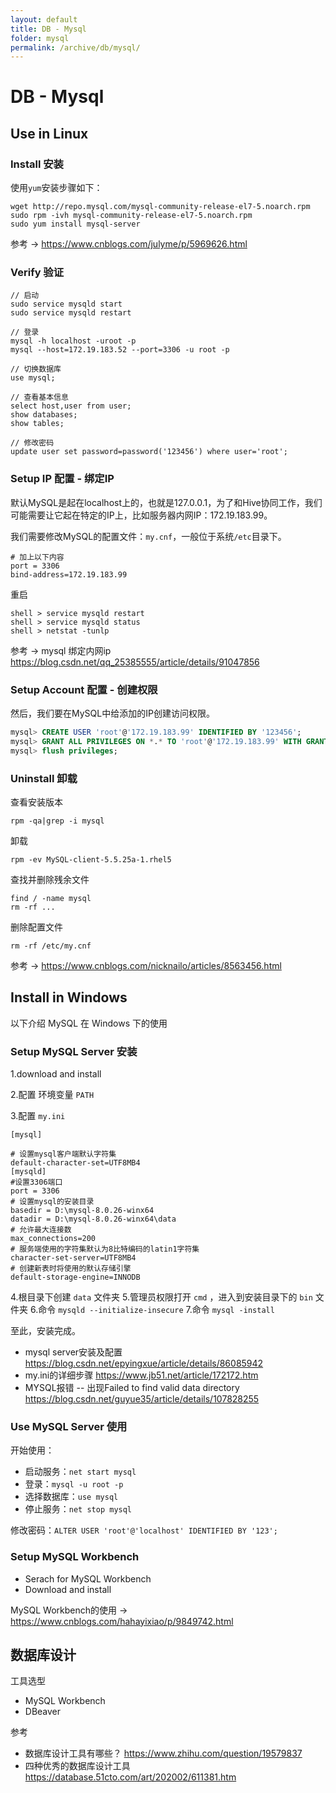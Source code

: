 ```yaml
---
layout: default
title: DB - Mysql
folder: mysql
permalink: /archive/db/mysql/
---
```


# DB - Mysql
## Use in Linux

### Install 安装

使用`yum`安装步骤如下：

~~~ shell
wget http://repo.mysql.com/mysql-community-release-el7-5.noarch.rpm
sudo rpm -ivh mysql-community-release-el7-5.noarch.rpm
sudo yum install mysql-server
~~~

参考 -> <https://www.cnblogs.com/julyme/p/5969626.html>

### Verify 验证

~~~ shell
// 启动
sudo service mysqld start
sudo service mysqld restart

// 登录
mysql -h localhost -uroot -p
mysql --host=172.19.183.52 --port=3306 -u root -p

// 切换数据库
use mysql;

// 查看基本信息
select host,user from user;
show databases;
show tables;

// 修改密码
update user set password=password('123456') where user='root';
~~~

### Setup IP 配置 - 绑定IP

默认MySQL是起在localhost上的，也就是127.0.0.1，为了和Hive协同工作，我们可能需要让它起在特定的IP上，比如服务器内网IP：172.19.183.99。

我们需要修改MySQL的配置文件：`my.cnf`，一般位于系统`/etc`目录下。

~~~ properties
# 加上以下内容
port = 3306
bind-address=172.19.183.99
~~~

重启

~~~ shell
shell > service mysqld restart
shell > service mysqld status
shell > netstat -tunlp
~~~

参考 -> mysql 绑定内网ip <https://blog.csdn.net/qq_25385555/article/details/91047856>

### Setup Account 配置 - 创建权限

然后，我们要在MySQL中给添加的IP创建访问权限。

~~~ sql
mysql> CREATE USER 'root'@'172.19.183.99' IDENTIFIED BY '123456';
mysql> GRANT ALL PRIVILEGES ON *.* TO 'root'@'172.19.183.99' WITH GRANT OPTION;
mysql> flush privileges;
~~~

### Uninstall 卸载

查看安装版本

~~~ shell
rpm -qa|grep -i mysql
~~~

卸载

~~~ shell
rpm -ev MySQL-client-5.5.25a-1.rhel5 
~~~

查找并删除残余文件

~~~ shell
find / -name mysql
rm -rf ...
~~~

删除配置文件

~~~ shell
rm -rf /etc/my.cnf
~~~

参考 -> https://www.cnblogs.com/nicknailo/articles/8563456.html

## Install in Windows

以下介绍 MySQL 在 Windows 下的使用

### Setup MySQL Server 安装

1.download and install

2.配置 环境变量 `PATH`

3.配置 `my.ini`

~~~ properties
[mysql]
 
# 设置mysql客户端默认字符集
default-character-set=UTF8MB4 
[mysqld]
#设置3306端口
port = 3306 
# 设置mysql的安装目录
basedir = D:\mysql-8.0.26-winx64
datadir = D:\mysql-8.0.26-winx64\data
# 允许最大连接数
max_connections=200
# 服务端使用的字符集默认为8比特编码的latin1字符集
character-set-server=UTF8MB4
# 创建新表时将使用的默认存储引擎
default-storage-engine=INNODB
~~~

4.根目录下创建 `data` 文件夹
5.管理员权限打开 `cmd` ，进入到安装目录下的 `bin` 文件夹
6.命令 `mysqld --initialize-insecure`
7.命令 `mysql -install`

至此，安装完成。

- mysql server安装及配置 <https://blog.csdn.net/epyingxue/article/details/86085942>
- my.ini的详细步骤 <https://www.jb51.net/article/172172.htm>
- MYSQL报错 -- 出现Failed to find valid data directory <https://blog.csdn.net/guyue35/article/details/107828255>

### Use MySQL Server 使用

开始使用：

- 启动服务：`net start mysql`
- 登录：`mysql -u root -p`
- 选择数据库：`use mysql`
- 停止服务：`net stop mysql`

修改密码：`ALTER USER 'root'@'localhost' IDENTIFIED BY '123';`

### Setup MySQL Workbench

- Serach for MySQL Workbench
- Download and install

MySQL Workbench的使用 -> <https://www.cnblogs.com/hahayixiao/p/9849742.html>

## 数据库设计

工具选型

- MySQL Workbench
- DBeaver

参考

- 数据库设计工具有哪些？ <https://www.zhihu.com/question/19579837>
- 四种优秀的数据库设计工具 <https://database.51cto.com/art/202002/611381.htm>